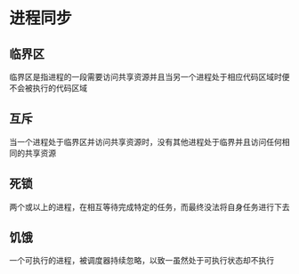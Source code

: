 # 进程同步

## 临界区

临界区是指进程的一段需要访问共享资源并且当另一个进程处于相应代码区域时便不会被执行的代码区域

## 互斥

当一个进程处于临界区并访问共享资源时，没有其他进程处于临界并且访问任何相同的共享资源

## 死锁

两个或以上的进程，在相互等待完成特定的任务，而最终没法将自身任务进行下去

## 饥饿

一个可执行的进程，被调度器持续忽略，以致一虽然处于可执行状态却不执行